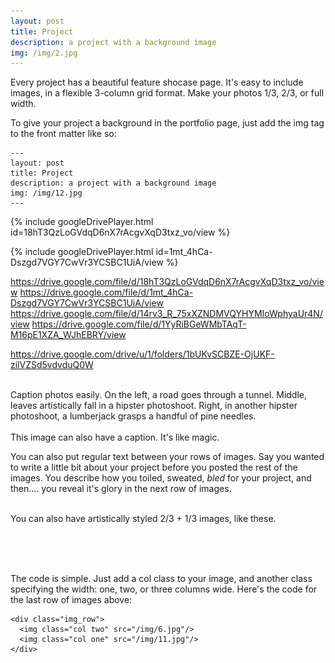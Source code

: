 ```yaml
---
layout: post
title: Project
description: a project with a background image
img: /img/2.jpg
---
```


Every project has a beautiful feature shocase page. It's easy to include images, in a flexible 3-column grid format. Make your photos 1/3, 2/3, or full width.

To give your project a background in the portfolio page, just add the img tag to the front matter like so: 

	---
	layout: post
	title: Project
	description: a project with a background image
	img: /img/12.jpg
	---


{% include googleDrivePlayer.html id=18hT3QzLoGVdqD6nX7rAcgvXqD3txz_vo/view %}

{% include googleDrivePlayer.html id=1mt_4hCa-Dszgd7VGY7CwVr3YCSBC1UiA/view %}



https://drive.google.com/file/d/18hT3QzLoGVdqD6nX7rAcgvXqD3txz_vo/view
https://drive.google.com/file/d/1mt_4hCa-Dszgd7VGY7CwVr3YCSBC1UiA/view
https://drive.google.com/file/d/14rv3_R_75xXZNDMVQYHYMIoWphyaUr4N/view
https://drive.google.com/file/d/1YyRiBGeWMbTAqT-M16pE1XZA_WJhEBRY/view

https://drive.google.com/drive/u/1/folders/1bUKvSCBZE-OjUKF-zilVZSd5vdvduQ0W









<div class="img_row">
	<img class="col one" src="{{ site.baseurl }}/img/1.jpg" alt="" title="example image"/>
	<img class="col one" src="{{ site.baseurl }}/img/2.jpg" alt="" title="example image"/>
	<img class="col one" src="{{ site.baseurl }}/img/3.jpg" alt="" title="example image"/>
</div>
<div class="col three caption">
	Caption photos easily. On the left, a road goes through a tunnel. Middle, leaves artistically fall in a hipster photoshoot. Right, in another hipster photoshoot, a lumberjack grasps a handful of pine needles.
</div>
<div class="img_row">
	<img class="col three" src="{{ site.baseurl }}/img/5.jpg" alt="" title="example image"/>
</div>
<div class="col three caption">
	This image can also have a caption. It's like magic. 
</div>

You can also put regular text between your rows of images. Say you wanted to write a little bit about your project before you posted the rest of the images. You describe how you toiled, sweated, *bled* for your project, and then.... you reveal it's glory in the next row of images.


<div class="img_row">
	<img class="col two" src="{{ site.baseurl }}/img/6.jpg" alt="" title="example image"/>
	<img class="col one" src="{{ site.baseurl }}/img/11.jpg" alt="" title="example image"/>
</div>
<div class="col three caption">
	You can also have artistically styled 2/3 + 1/3 images, like these.
</div>


<br/><br/><br/>


The code is simple. Just add a col class to your image, and another class specifying the width: one, two, or three columns wide. Here's the code for the last row of images above: 

	<div class="img_row">
	  <img class="col two" src="/img/6.jpg"/>
	  <img class="col one" src="/img/11.jpg"/>
	</div>

